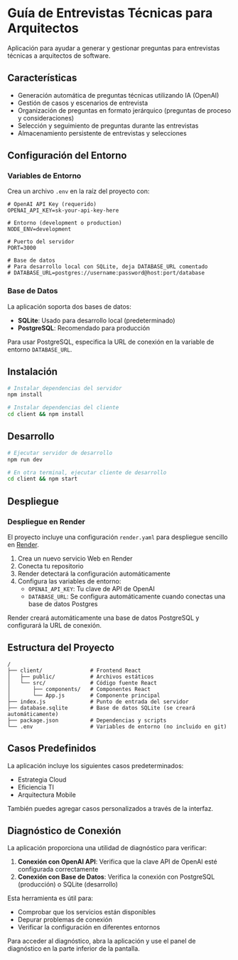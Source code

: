 # Guía de Entrevistas Técnicas para Arquitectos

Aplicación para ayudar a generar y gestionar preguntas para entrevistas técnicas a arquitectos de software.

## Características

- Generación automática de preguntas técnicas utilizando IA (OpenAI)
- Gestión de casos y escenarios de entrevista
- Organización de preguntas en formato jerárquico (preguntas de proceso y consideraciones)
- Selección y seguimiento de preguntas durante las entrevistas
- Almacenamiento persistente de entrevistas y selecciones

## Configuración del Entorno

### Variables de Entorno

Crea un archivo `.env` en la raíz del proyecto con:

```
# OpenAI API Key (requerido)
OPENAI_API_KEY=sk-your-api-key-here

# Entorno (development o production)
NODE_ENV=development

# Puerto del servidor
PORT=3000

# Base de datos
# Para desarrollo local con SQLite, deja DATABASE_URL comentado
# DATABASE_URL=postgres://username:password@host:port/database
```

### Base de Datos

La aplicación soporta dos bases de datos:

- **SQLite**: Usado para desarrollo local (predeterminado)
- **PostgreSQL**: Recomendado para producción

Para usar PostgreSQL, especifica la URL de conexión en la variable de entorno `DATABASE_URL`.

## Instalación

```bash
# Instalar dependencias del servidor
npm install

# Instalar dependencias del cliente
cd client && npm install
```

## Desarrollo

```bash
# Ejecutar servidor de desarrollo
npm run dev

# En otra terminal, ejecutar cliente de desarrollo
cd client && npm start
```

## Despliegue

### Despliegue en Render

El proyecto incluye una configuración `render.yaml` para despliegue sencillo en [Render](https://render.com/).

1. Crea un nuevo servicio Web en Render
2. Conecta tu repositorio
3. Render detectará la configuración automáticamente
4. Configura las variables de entorno:
   - `OPENAI_API_KEY`: Tu clave de API de OpenAI
   - `DATABASE_URL`: Se configura automáticamente cuando conectas una base de datos Postgres

Render creará automáticamente una base de datos PostgreSQL y configurará la URL de conexión.

## Estructura del Proyecto

```
/
├── client/               # Frontend React
│   ├── public/           # Archivos estáticos
│   └── src/              # Código fuente React
│       ├── components/   # Componentes React
│       └── App.js        # Componente principal
├── index.js              # Punto de entrada del servidor
├── database.sqlite       # Base de datos SQLite (se creará automáticamente)
├── package.json          # Dependencias y scripts
└── .env                  # Variables de entorno (no incluido en git)
```

## Casos Predefinidos

La aplicación incluye los siguientes casos predeterminados:
- Estrategia Cloud
- Eficiencia TI
- Arquitectura Mobile

También puedes agregar casos personalizados a través de la interfaz.

## Diagnóstico de Conexión

La aplicación proporciona una utilidad de diagnóstico para verificar:

1. **Conexión con OpenAI API**: Verifica que la clave API de OpenAI esté configurada correctamente
2. **Conexión con Base de Datos**: Verifica la conexión con PostgreSQL (producción) o SQLite (desarrollo)

Esta herramienta es útil para:
- Comprobar que los servicios están disponibles
- Depurar problemas de conexión 
- Verificar la configuración en diferentes entornos

Para acceder al diagnóstico, abra la aplicación y use el panel de diagnóstico en la parte inferior de la pantalla. 